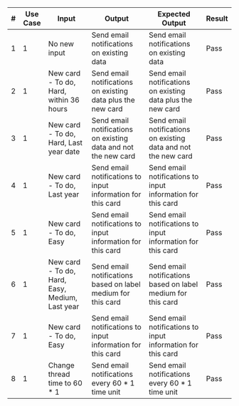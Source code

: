 
| #  | Use Case | Input  | Output | Expected Output  | Result |
| ------------- | ------------- | ------------- | ------------- | ------------- | ------------- |
| 1 | 1 |No new input | Send email notifications on existing data  |Send email notifications on existing data | Pass  |
| 2 | 1 |New card - To do, Hard, within 36 hours | Send email notifications on existing data plus the new card |Send email notifications on existing data plus the new card | Pass  |
| 3 | 1 |New card - To do, Hard, Last year date | Send email notifications on existing data and not the new card |Send email notifications on existing data and not the new card| Pass  |
| 4 | 1 |New card - To do, Last year  | Send email notifications to input information for this card  |Send email notifications  to input information for this card | Pass  |
| 5 | 1 |New card - To do, Easy  | Send email notifications to input information for this card  |Send email notifications  to input information for this card | Pass  |
| 6 | 1 |New card - To do, Hard, Easy, Medium, Last year  | Send email notifications based on label medium  for this card |Send email notifications  based on label medium for this card | Pass  |
| 7 | 1 |New card - To do, Easy  | Send email notifications to input information for this card  |Send email notifications  to input information for this card | Pass  |
| 8 | 1 |Change thread time to 60 * 1  | Send email notifications every 60 * 1 time unit  |Send email notifications  every 60 * 1 time unit | Pass  |


































































